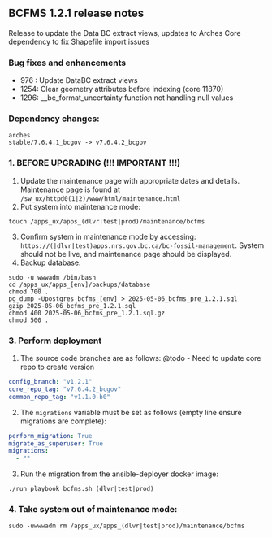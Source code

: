 BCFMS 1.2.1 release notes
------------------------
Release to update the Data BC extract views, updates to Arches Core dependency to fix Shapefile import issues

### Bug fixes and enhancements
- 976 : Update DataBC extract views
- 1254: Clear geometry attributes before indexing (core 11870)
- 1296: __bc_format_uncertainty function not handling null values

### Dependency changes:
```
arches
stable/7.6.4.1_bcgov -> v7.6.4.2_bcgov
```


### 1. BEFORE UPGRADING (!!! IMPORTANT !!!)
1. Update the maintenance page with appropriate dates and details. Maintenance page is found at `/sw_ux/httpd0(1|2)/www/html/maintenance.html`
2. Put system into maintenance mode:
```shell
touch /apps_ux/apps_(dlvr|test|prod)/maintenance/bcfms
```
3. Confirm system in maintenance mode by accessing:
   `https://(|dlvr|test)apps.nrs.gov.bc.ca/bc-fossil-management`. System should not be live, and maintenance page should be displayed.
4. Backup database:
```shell
sudo -u wwwadm /bin/bash
cd /apps_ux/apps_[env]/backups/database
chmod 700 .
pg_dump -Upostgres bcfms_[env] > 2025-05-06_bcfms_pre_1.2.1.sql
gzip 2025-05-06_bcfms_pre_1.2.1.sql
chmod 400 2025-05-06_bcfms_pre_1.2.1.sql.gz
chmod 500 .
```

### 3. Perform deployment
1. The source code branches are as follows:
@todo - Need to update core repo to create version
```yaml
config_branch: "v1.2.1"
core_repo_tag: "v7.6.4.2_bcgov" 
common_repo_tag: "v1.1.0-b0"
```

2. The `migrations` variable must be set as follows (empty line ensure migrations are complete):
```yaml
perform_migration: True
migrate_as_superuser: True
migrations:
  - ""
```

3. Run the migration from the ansible-deployer docker image:
```shell
./run_playbook_bcfms.sh (dlvr|test|prod)
```

### 4. Take system out of maintenance mode:
```shell
sudo -uwwwadm rm /apps_ux/apps_(dlvr|test|prod)/maintenance/bcfms
```

